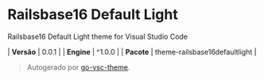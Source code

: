 # Railsbase16 Default Light

Railsbase16 Default Light theme for Visual Studio Code

| **Versão** | 0.0.1 |
| **Engine** | ^1.0.0 |
| **Pacote** | theme-railsbase16defaultlight |

> Autogerado por [go-vsc-theme](https://github.com/natalbu/go-vsc-theme).
